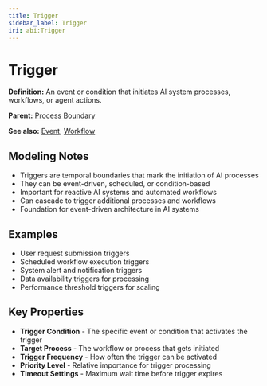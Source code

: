 ```yaml
---
title: Trigger
sidebar_label: Trigger
iri: abi:Trigger
---
```


# Trigger

**Definition:** An event or condition that initiates AI system processes, workflows, or agent actions.

**Parent:** [Process Boundary](/bfo/occurrent/process-boundary)

**See also:** [Event](/abi/event), [Workflow](/abi/workflow)

## Modeling Notes

- Triggers are temporal boundaries that mark the initiation of AI processes
- They can be event-driven, scheduled, or condition-based
- Important for reactive AI systems and automated workflows
- Can cascade to trigger additional processes and workflows
- Foundation for event-driven architecture in AI systems

## Examples

- User request submission triggers
- Scheduled workflow execution triggers
- System alert and notification triggers
- Data availability triggers for processing
- Performance threshold triggers for scaling

## Key Properties

- **Trigger Condition** - The specific event or condition that activates the trigger
- **Target Process** - The workflow or process that gets initiated
- **Trigger Frequency** - How often the trigger can be activated
- **Priority Level** - Relative importance for trigger processing
- **Timeout Settings** - Maximum wait time before trigger expires
